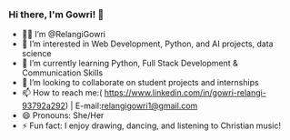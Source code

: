 ### Hi there, I'm Gowri! 👋

- 👩‍💻 I’m @RelangiGowri
- 👀 I’m interested in Web Development, Python, and AI projects, data science 
- 🌱 I’m currently learning Python, Full Stack Development & Communication Skills
- 💞️ I’m looking to collaborate on student projects and internships
- 📫 How to reach me:( https://www.linkedin.com/in/gowri-relangi-93792a292) | E-mail:relangigowri1@gmail.com
- 😄 Pronouns: She/Her
- ⚡ Fun fact: I enjoy drawing, dancing, and listening to Christian music!
<!---
RelangiGowri/RelangiGowri is a ✨ special ✨ repository because its `README.md` (this file) appears on your GitHub profile.
You can click the Preview link to take a look at your changes.
--->
